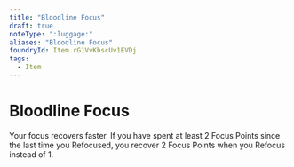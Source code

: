 ```yaml
---
title: "Bloodline Focus"
draft: true
noteType: ":luggage:"
aliases: "Bloodline Focus"
foundryId: Item.rG1VvKbscUv1EVDj
tags:
  - Item
---
```


# Bloodline Focus

Your focus recovers faster. If you have spent at least 2 Focus Points since the last time you Refocused, you recover 2 Focus Points when you Refocus instead of 1.
